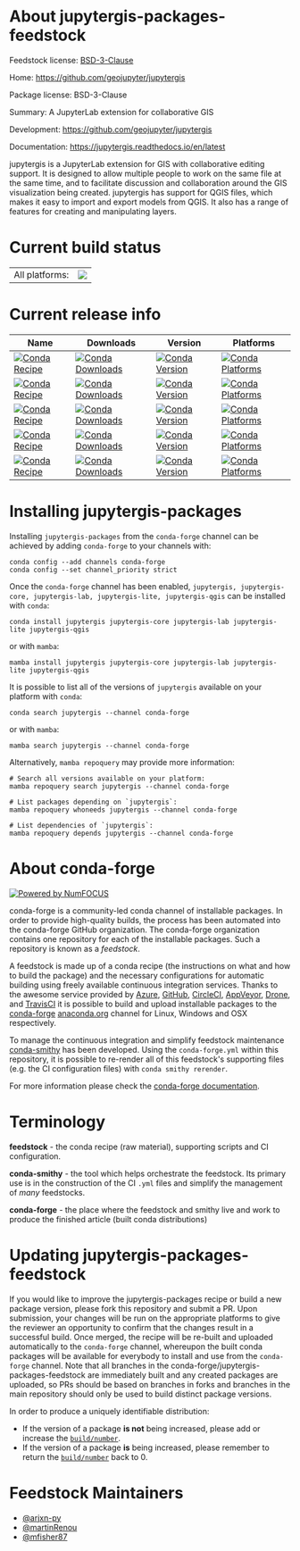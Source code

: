 About jupytergis-packages-feedstock
===================================

Feedstock license: [BSD-3-Clause](https://github.com/conda-forge/jupytergis-packages-feedstock/blob/main/LICENSE.txt)

Home: https://github.com/geojupyter/jupytergis

Package license: BSD-3-Clause

Summary: A JupyterLab extension for collaborative GIS

Development: https://github.com/geojupyter/jupytergis

Documentation: https://jupytergis.readthedocs.io/en/latest

jupytergis is a JupyterLab extension for GIS with collaborative editing support. It is designed to allow multiple people to work on the same file at the same time, and to facilitate discussion and collaboration around the GIS visualization being created.
jupytergis has support for QGIS files, which makes it easy to import and export models from QGIS. It also has a range of features for creating and manipulating layers.


Current build status
====================


<table><tr><td>All platforms:</td>
    <td>
      <a href="https://dev.azure.com/conda-forge/feedstock-builds/_build/latest?definitionId=23569&branchName=main">
        <img src="https://dev.azure.com/conda-forge/feedstock-builds/_apis/build/status/jupytergis-packages-feedstock?branchName=main">
      </a>
    </td>
  </tr>
</table>

Current release info
====================

| Name | Downloads | Version | Platforms |
| --- | --- | --- | --- |
| [![Conda Recipe](https://img.shields.io/badge/recipe-jupytergis-green.svg)](https://anaconda.org/conda-forge/jupytergis) | [![Conda Downloads](https://img.shields.io/conda/dn/conda-forge/jupytergis.svg)](https://anaconda.org/conda-forge/jupytergis) | [![Conda Version](https://img.shields.io/conda/vn/conda-forge/jupytergis.svg)](https://anaconda.org/conda-forge/jupytergis) | [![Conda Platforms](https://img.shields.io/conda/pn/conda-forge/jupytergis.svg)](https://anaconda.org/conda-forge/jupytergis) |
| [![Conda Recipe](https://img.shields.io/badge/recipe-jupytergis--core-green.svg)](https://anaconda.org/conda-forge/jupytergis-core) | [![Conda Downloads](https://img.shields.io/conda/dn/conda-forge/jupytergis-core.svg)](https://anaconda.org/conda-forge/jupytergis-core) | [![Conda Version](https://img.shields.io/conda/vn/conda-forge/jupytergis-core.svg)](https://anaconda.org/conda-forge/jupytergis-core) | [![Conda Platforms](https://img.shields.io/conda/pn/conda-forge/jupytergis-core.svg)](https://anaconda.org/conda-forge/jupytergis-core) |
| [![Conda Recipe](https://img.shields.io/badge/recipe-jupytergis--lab-green.svg)](https://anaconda.org/conda-forge/jupytergis-lab) | [![Conda Downloads](https://img.shields.io/conda/dn/conda-forge/jupytergis-lab.svg)](https://anaconda.org/conda-forge/jupytergis-lab) | [![Conda Version](https://img.shields.io/conda/vn/conda-forge/jupytergis-lab.svg)](https://anaconda.org/conda-forge/jupytergis-lab) | [![Conda Platforms](https://img.shields.io/conda/pn/conda-forge/jupytergis-lab.svg)](https://anaconda.org/conda-forge/jupytergis-lab) |
| [![Conda Recipe](https://img.shields.io/badge/recipe-jupytergis--lite-green.svg)](https://anaconda.org/conda-forge/jupytergis-lite) | [![Conda Downloads](https://img.shields.io/conda/dn/conda-forge/jupytergis-lite.svg)](https://anaconda.org/conda-forge/jupytergis-lite) | [![Conda Version](https://img.shields.io/conda/vn/conda-forge/jupytergis-lite.svg)](https://anaconda.org/conda-forge/jupytergis-lite) | [![Conda Platforms](https://img.shields.io/conda/pn/conda-forge/jupytergis-lite.svg)](https://anaconda.org/conda-forge/jupytergis-lite) |
| [![Conda Recipe](https://img.shields.io/badge/recipe-jupytergis--qgis-green.svg)](https://anaconda.org/conda-forge/jupytergis-qgis) | [![Conda Downloads](https://img.shields.io/conda/dn/conda-forge/jupytergis-qgis.svg)](https://anaconda.org/conda-forge/jupytergis-qgis) | [![Conda Version](https://img.shields.io/conda/vn/conda-forge/jupytergis-qgis.svg)](https://anaconda.org/conda-forge/jupytergis-qgis) | [![Conda Platforms](https://img.shields.io/conda/pn/conda-forge/jupytergis-qgis.svg)](https://anaconda.org/conda-forge/jupytergis-qgis) |

Installing jupytergis-packages
==============================

Installing `jupytergis-packages` from the `conda-forge` channel can be achieved by adding `conda-forge` to your channels with:

```
conda config --add channels conda-forge
conda config --set channel_priority strict
```

Once the `conda-forge` channel has been enabled, `jupytergis, jupytergis-core, jupytergis-lab, jupytergis-lite, jupytergis-qgis` can be installed with `conda`:

```
conda install jupytergis jupytergis-core jupytergis-lab jupytergis-lite jupytergis-qgis
```

or with `mamba`:

```
mamba install jupytergis jupytergis-core jupytergis-lab jupytergis-lite jupytergis-qgis
```

It is possible to list all of the versions of `jupytergis` available on your platform with `conda`:

```
conda search jupytergis --channel conda-forge
```

or with `mamba`:

```
mamba search jupytergis --channel conda-forge
```

Alternatively, `mamba repoquery` may provide more information:

```
# Search all versions available on your platform:
mamba repoquery search jupytergis --channel conda-forge

# List packages depending on `jupytergis`:
mamba repoquery whoneeds jupytergis --channel conda-forge

# List dependencies of `jupytergis`:
mamba repoquery depends jupytergis --channel conda-forge
```


About conda-forge
=================

[![Powered by
NumFOCUS](https://img.shields.io/badge/powered%20by-NumFOCUS-orange.svg?style=flat&colorA=E1523D&colorB=007D8A)](https://numfocus.org)

conda-forge is a community-led conda channel of installable packages.
In order to provide high-quality builds, the process has been automated into the
conda-forge GitHub organization. The conda-forge organization contains one repository
for each of the installable packages. Such a repository is known as a *feedstock*.

A feedstock is made up of a conda recipe (the instructions on what and how to build
the package) and the necessary configurations for automatic building using freely
available continuous integration services. Thanks to the awesome service provided by
[Azure](https://azure.microsoft.com/en-us/services/devops/), [GitHub](https://github.com/),
[CircleCI](https://circleci.com/), [AppVeyor](https://www.appveyor.com/),
[Drone](https://cloud.drone.io/welcome), and [TravisCI](https://travis-ci.com/)
it is possible to build and upload installable packages to the
[conda-forge](https://anaconda.org/conda-forge) [anaconda.org](https://anaconda.org/)
channel for Linux, Windows and OSX respectively.

To manage the continuous integration and simplify feedstock maintenance
[conda-smithy](https://github.com/conda-forge/conda-smithy) has been developed.
Using the ``conda-forge.yml`` within this repository, it is possible to re-render all of
this feedstock's supporting files (e.g. the CI configuration files) with ``conda smithy rerender``.

For more information please check the [conda-forge documentation](https://conda-forge.org/docs/).

Terminology
===========

**feedstock** - the conda recipe (raw material), supporting scripts and CI configuration.

**conda-smithy** - the tool which helps orchestrate the feedstock.
                   Its primary use is in the construction of the CI ``.yml`` files
                   and simplify the management of *many* feedstocks.

**conda-forge** - the place where the feedstock and smithy live and work to
                  produce the finished article (built conda distributions)


Updating jupytergis-packages-feedstock
======================================

If you would like to improve the jupytergis-packages recipe or build a new
package version, please fork this repository and submit a PR. Upon submission,
your changes will be run on the appropriate platforms to give the reviewer an
opportunity to confirm that the changes result in a successful build. Once
merged, the recipe will be re-built and uploaded automatically to the
`conda-forge` channel, whereupon the built conda packages will be available for
everybody to install and use from the `conda-forge` channel.
Note that all branches in the conda-forge/jupytergis-packages-feedstock are
immediately built and any created packages are uploaded, so PRs should be based
on branches in forks and branches in the main repository should only be used to
build distinct package versions.

In order to produce a uniquely identifiable distribution:
 * If the version of a package **is not** being increased, please add or increase
   the [``build/number``](https://docs.conda.io/projects/conda-build/en/latest/resources/define-metadata.html#build-number-and-string).
 * If the version of a package **is** being increased, please remember to return
   the [``build/number``](https://docs.conda.io/projects/conda-build/en/latest/resources/define-metadata.html#build-number-and-string)
   back to 0.

Feedstock Maintainers
=====================

* [@arjxn-py](https://github.com/arjxn-py/)
* [@martinRenou](https://github.com/martinRenou/)
* [@mfisher87](https://github.com/mfisher87/)


<!-- dummy commit to enable rerendering -->

